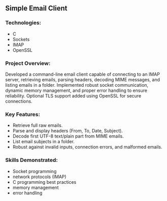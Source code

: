 ## Simple Email Client

### Technologies: 
- C
- Sockets
- IMAP
- OpenSSL

### Project Overview:
Developed a command-line email client capable of connecting to an IMAP server, retrieving emails, parsing headers, decoding MIME messages, and listing emails in a folder. Implemented robust socket communication, dynamic memory management, and proper error handling to ensure reliability. Optional TLS support added using OpenSSL for secure connections.

### Key Features:
- Retrieve full raw emails.
- Parse and display headers (From, To, Date, Subject).
- Decode first UTF-8 text/plain part from MIME emails.
- List email subjects in a folder.
- Robust against invalid inputs, connection errors, and malformed emails.

### Skills Demonstrated:
- Socket programming
- network protocols (IMAP)
- C programming best practices
- memory management
- error handling
